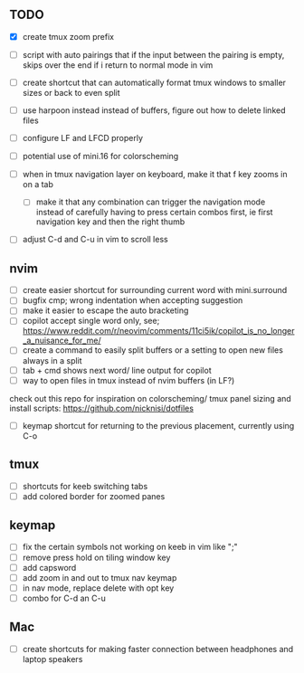 ## TODO

- [x] create tmux zoom prefix
- [ ] script with auto pairings that if the input between the pairing is empty, skips over the end if i return to normal mode in vim
- [ ] create shortcut that can automatically format tmux windows to smaller sizes or back to even split
- [ ] use harpoon instead instead of buffers, figure out how to delete linked files
- [ ] configure LF and LFCD properly

- [ ] potential use of mini.16 for colorscheming
- [ ] when in tmux navigation layer on keyboard, make it that f key zooms in on a tab
  - [ ] make it that any combination can trigger the navigation mode instead of carefully having to press certain combos first, ie first navigation key and then the right thumb
- [ ] adjust C-d and C-u in vim to scroll less

## nvim

- [ ] create easier shortcut for surrounding current word with mini.surround
- [ ] bugfix cmp; wrong indentation when accepting suggestion
- [ ] make it easier to escape the auto bracketing
- [ ] copilot accept single word only, see; https://www.reddit.com/r/neovim/comments/11ci5ik/copilot_is_no_longer_a_nuisance_for_me/
- [ ] create a command to easily split buffers or a setting to open new files always in a split
- [ ] tab + cmd shows next word/ line output for copilot
- [ ] way to open files in tmux instead of nvim buffers (in LF?)

check out this repo for inspiration on colorscheming/ tmux panel sizing and install scripts: https://github.com/nicknisi/dotfiles

- [ ] keymap shortcut for returning to the previous placement, currently using C-o

## tmux

- [ ] shortcuts for keeb switching tabs
- [ ] add colored border for zoomed panes

## keymap

- [ ] fix the certain symbols not working on keeb in vim like ";"
- [ ] remove press hold on tiling window key
- [ ] add capsword
- [ ] add zoom in and out to tmux nav keymap
- [ ] in nav mode, replace delete with opt key
- [ ] combo for C-d an C-u

## Mac

- [ ] create shortcuts for making faster connection between headphones and laptop speakers
